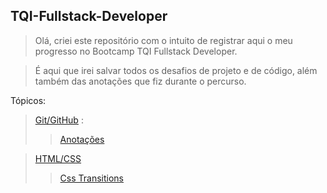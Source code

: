 ## TQI-Fullstack-Developer




>Olá, criei este repositório com o intuito de registrar aqui o meu progresso no
>Bootcamp TQI Fullstack Developer.



> É aqui que irei salvar todos os desafios de projeto e de código, além também
> das anotações que fiz durante o percurso.



Tópicos:

>[Git/GitHub](https://github.com/Felipe-TM/TQI-Fullstack-Developer/blob/main/Git-GitHub) :
>
>>[Anotações](https://github.com/Felipe-TM/TQI-Fullstack-Developer/blob/main/Git-GitHub/Anota%C3%A7%C3%B5es.md)

>[HTML/CSS](https://github.com/Felipe-TM/TQI-Fullstack-Developer/blob/main/HTML-CSS) 
>
>>[Css Transitions](https://github.com/Felipe-TM/TQI-Fullstack-Developer/blob/main/HTML-CSS/CSS-Transitions) 
